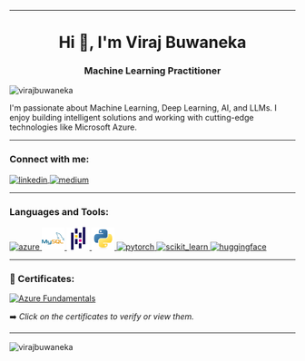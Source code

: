 <hr>
<h1 align="center">Hi 👋, I'm Viraj Buwaneka</h1>
<h3 align="center">Machine Learning Practitioner</h3>

<p align="left">
  <img src="https://komarev.com/ghpvc/?username=virajbuwaneka&label=Profile%20views&color=0e75b6&style=flat" alt="virajbuwaneka" />
</p>

<p align="left">
  I'm passionate about Machine Learning, Deep Learning, AI, and LLMs. I enjoy building intelligent solutions and working with cutting-edge technologies like Microsoft Azure.
</p>

<hr>

<h3 align="left">Connect with me:</h3>
<p align="left">
  <a href="https://linkedin.com/in/www.linkedin.com/in/viraj-pathirana-aa01bb2a0" target="blank">
    <img align="center" src="https://raw.githubusercontent.com/rahuldkjain/github-profile-readme-generator/master/src/images/icons/Social/linked-in-alt.svg" alt="linkedin" height="30" width="40" />
  </a>
  <a href="https://medium.com/@virajpathirana35" target="blank">
    <img align="center" src="https://raw.githubusercontent.com/rahuldkjain/github-profile-readme-generator/master/src/images/icons/Social/medium.svg" alt="medium" height="30" width="40" />
  </a>
</p>

<hr>

<h3 align="left">Languages and Tools:</h3>
<p align="left">
  <a href="https://azure.microsoft.com/en-in/" target="_blank" rel="noreferrer">
    <img src="https://www.vectorlogo.zone/logos/microsoft_azure/microsoft_azure-icon.svg" alt="azure" width="40" height="40"/>
  </a>
  <a href="https://www.mysql.com/" target="_blank" rel="noreferrer">
    <img src="https://raw.githubusercontent.com/devicons/devicon/master/icons/mysql/mysql-original-wordmark.svg" alt="mysql" width="40" height="40"/>
  </a>
  <a href="https://pandas.pydata.org/" target="_blank" rel="noreferrer">
    <img src="https://raw.githubusercontent.com/devicons/devicon/2ae2a900d2f041da66e950e4d48052658d850630/icons/pandas/pandas-original.svg" alt="pandas" width="40" height="40"/>
  </a>
  <a href="https://www.python.org" target="_blank" rel="noreferrer">
    <img src="https://raw.githubusercontent.com/devicons/devicon/master/icons/python/python-original.svg" alt="python" width="40" height="40"/>
  </a>
  <a href="https://pytorch.org/" target="_blank" rel="noreferrer">
    <img src="https://www.vectorlogo.zone/logos/pytorch/pytorch-icon.svg" alt="pytorch" width="40" height="40"/>
  </a>
  <a href="https://scikit-learn.org/" target="_blank" rel="noreferrer">
    <img src="https://upload.wikimedia.org/wikipedia/commons/0/05/Scikit_learn_logo_small.svg" alt="scikit_learn" width="40" height="40"/>
  </a>
  <a href="https://huggingface.co/" target="_blank" rel="noreferrer">
    <img src="https://huggingface.co/front/assets/huggingface_logo-noborder.svg" alt="huggingface" width="40" height="40"/>
  </a>

</p>

<hr>

<h3 align="left">📜 Certificates:</h3>
<p align="left">
  <a href="https://www.credly.com/badges/e58cf48f-f232-4f56-bd83-f63e00070b0f" target="_blank">
    <img src="https://images.credly.com/size/340x340/images/be8fcaeb-c769-4858-b567-ffaaa73ce8cf/image.png" alt="Azure Fundamentals" width="100" height="100" />
  </a>
</p>
<p>➡️ <em>Click on the certificates to verify or view them.</em></p>

<hr>

<p>
  <img align="center" src="https://github-readme-streak-stats.herokuapp.com/?user=virajbuwaneka&" alt="virajbuwaneka" />
</p>

